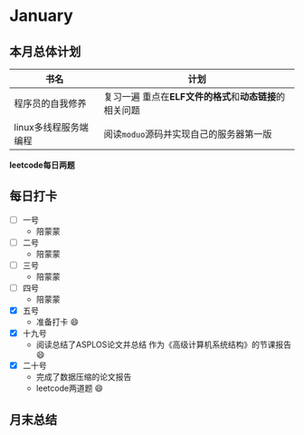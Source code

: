 # January
## 本月总体计划
书名 | 计划
---- | ----
程序员的自我修养 | 复习一遍 重点在**ELF文件的格式**和**动态链接**的相关问题
linux多线程服务端编程 | 阅读`moduo`源码并实现自己的服务器第一版

**leetcode每日两题**

## 每日打卡
- [ ] 一号  
  * 陪蒙蒙
- [ ] 二号  
  * 陪蒙蒙
- [ ] 三号
  * 陪蒙蒙
- [ ] 四号
  * 陪蒙蒙
- [x] 五号
  * 准备打卡 :smile:
- [x] 十九号
  * 阅读总结了ASPLOS论文并总结 作为《高级计算机系统结构》的节课报告 :smile:
- [x] 二十号
  * 完成了数据压缩的论文报告 
  * leetcode两道题 :smile:

## 月末总结
